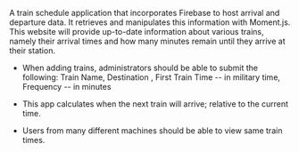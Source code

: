 A train schedule application that incorporates Firebase to host arrival and departure data. It retrieves and manipulates this information with Moment.js. This website will provide up-to-date information about various trains, namely their arrival times and how many minutes remain until they arrive at their station.

- When adding trains, administrators should be able to submit the following: 
Train Name, 
Destination , First Train Time -- in military time, 
Frequency -- in minutes

- This app calculates when the next train will arrive; relative to the current time.

- Users from many different machines should be able to view same train times.